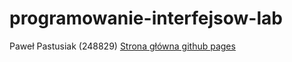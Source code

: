 # programowanie-interfejsow-lab
Paweł Pastusiak (248829)
[Strona główna github pages](https://kilof99.github.io/programowanie-interfejsow-lab/)

